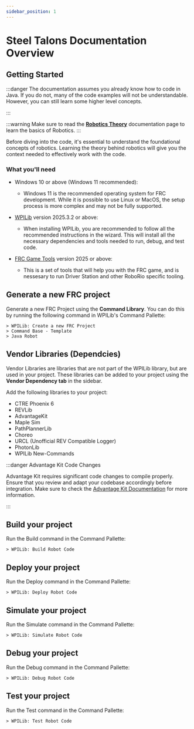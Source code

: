 ```yaml
---
sidebar_position: 1
---
```


# Steel Talons Documentation Overview

## Getting Started

:::danger
The documentation assumes you already know how to code in Java. If you do not, many of the code examples will not be understandable. However, you can still learn some higher level concepts.

:::

:::warning 
Make sure to read the **[Robotics Theory](./theory.md)** documentation page to learn the basics of Robotics.
:::

Before diving into the code, it's essential to understand the foundational concepts of robotics. Learning the theory behind robotics will give you the context needed to effectively work with the code.



### What you'll need

- Windows 10 or above (Windows 11 recommended):
  - Windows 11 is the recommended operating system for FRC development. While it is possible to use Linux or MacOS, the setup process is more complex and may not be fully supported.

- [WPILib](https://github.com/wpilibsuite/allwpilib/releases/tag/v2025.3.2) version 2025.3.2 or above:
  - When installing WPILib, you are recommended to follow all the recommended instructions in the wizard. This will install all the necessary dependencies and tools needed to run, debug, and test code.
- [FRC Game Tools](https://www.ni.com/en/support/downloads/drivers/download.frc-game-tools.html) version 2025 or above:
  - This is a set of tools that will help you with the FRC game, and is nessesary to run Driver Station and other RoboRio specific tooling.

## Generate a new FRC project

Generate a new FRC Project using the **Command Library**.
You can do this by running the following command in WPILib's Command Pallette:

```keymap
> WPILib: Create a new FRC Project
> Command Base - Template
> Java Robot
```

## Vendor Libraries (Dependcies)

Vendor Libraries are libraries that are not part of the WPILib library, but are used in your project. These libraries can be added to your project using the **Vendor Dependency tab** in the sidebar.

Add the following libraries to your project:

- CTRE Phoenix 6
- REVLib
- AdvantageKit
- Maple Sim
- PathPlannerLib
- Choreo
- URCL (Unofficial REV Compatible Logger)
- PhotonLib
- WPILib New-Commands

:::danger Advantage Kit Code Changes


Advantage Kit requires significant code changes to compile properly.
Ensure that you review and adapt your codebase accordingly before integration. Make sure to check the [Advantage Kit Documentation](https://docs.advantagekit.org/getting-started/installation/existing-projects/) for more information.

:::

## Build your project

Run the Build command in the Command Pallette:

```keymap
> WPILib: Build Robot Code
```

## Deploy your project

Run the Deploy command in the Command Pallette:

```keymap
> WPILib: Deploy Robot Code
```

## Simulate your project

Run the Simulate command in the Command Pallette:

```keymap
> WPILib: Simulate Robot Code
```

## Debug your project

Run the Debug command in the Command Pallette:

```keymap
> WPILib: Debug Robot Code
```

## Test your project

Run the Test command in the Command Pallette:

```keymap
> WPILib: Test Robot Code
```
